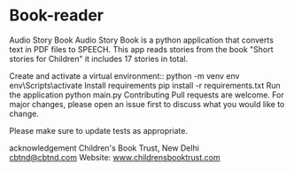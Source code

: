 # Book-reader
Audio Story Book
Audio Story Book is a python application that converts text in PDF files to SPEECH. This app reads stories from the book "Short stories for Children" it includes 17 stories in total.

Create and activate a virtual environment::
python -m venv env
env\Scripts\activate
Install requirements
pip install -r requirements.txt
Run the application
python main.py
Contributing
Pull requests are welcome. For major changes, please open an issue first to discuss what you would like to change.

Please make sure to update tests as appropriate.

acknowledgement
Children's   Book  Trust,   New   Delhi   
cbtnd@cbtnd.com  Website:  www.childrensbooktrust.com
